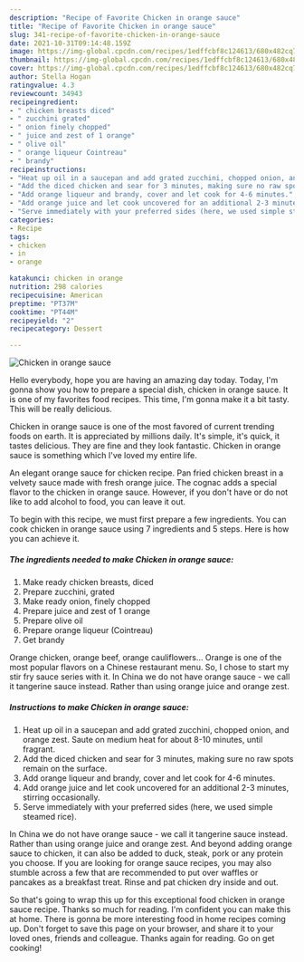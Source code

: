 ```yaml
---
description: "Recipe of Favorite Chicken in orange sauce"
title: "Recipe of Favorite Chicken in orange sauce"
slug: 341-recipe-of-favorite-chicken-in-orange-sauce
date: 2021-10-31T09:14:48.159Z
image: https://img-global.cpcdn.com/recipes/1edffcbf8c124613/680x482cq70/chicken-in-orange-sauce-recipe-main-photo.jpg
thumbnail: https://img-global.cpcdn.com/recipes/1edffcbf8c124613/680x482cq70/chicken-in-orange-sauce-recipe-main-photo.jpg
cover: https://img-global.cpcdn.com/recipes/1edffcbf8c124613/680x482cq70/chicken-in-orange-sauce-recipe-main-photo.jpg
author: Stella Hogan
ratingvalue: 4.3
reviewcount: 34943
recipeingredient:
- " chicken breasts diced"
- " zucchini grated"
- " onion finely chopped"
- " juice and zest of 1 orange"
- " olive oil"
- " orange liqueur Cointreau"
- " brandy"
recipeinstructions:
- "Heat up oil in a saucepan and add grated zucchini, chopped onion, and orange zest. Saute on medium heat for about 8-10 minutes, until fragrant."
- "Add the diced chicken and sear for 3 minutes, making sure no raw spots remain on the surface."
- "Add orange liqueur and brandy, cover and let cook for 4-6 minutes."
- "Add orange juice and let cook uncovered for an additional 2-3 minutes, stirring occasionally."
- "Serve immediately with your preferred sides (here, we used simple steamed rice)."
categories:
- Recipe
tags:
- chicken
- in
- orange

katakunci: chicken in orange 
nutrition: 298 calories
recipecuisine: American
preptime: "PT37M"
cooktime: "PT44M"
recipeyield: "2"
recipecategory: Dessert

---
```



![Chicken in orange sauce](https://img-global.cpcdn.com/recipes/1edffcbf8c124613/680x482cq70/chicken-in-orange-sauce-recipe-main-photo.jpg)

Hello everybody, hope you are having an amazing day today. Today, I'm gonna show you how to prepare a special dish, chicken in orange sauce. It is one of my favorites food recipes. This time, I'm gonna make it a bit tasty. This will be really delicious.

Chicken in orange sauce is one of the most favored of current trending foods on earth. It is appreciated by millions daily. It's simple, it's quick, it tastes delicious. They are fine and they look fantastic. Chicken in orange sauce is something which I've loved my entire life.

An elegant orange sauce for chicken recipe. Pan fried chicken breast in a velvety sauce made with fresh orange juice. The cognac adds a special flavor to the chicken in orange sauce. However, if you don&#39;t have or do not like to add alcohol to food, you can leave it out.


To begin with this recipe, we must first prepare a few ingredients. You can cook chicken in orange sauce using 7 ingredients and 5 steps. Here is how you can achieve it.

<!--inarticleads1-->

##### The ingredients needed to make Chicken in orange sauce:

1. Make ready  chicken breasts, diced
1. Prepare  zucchini, grated
1. Make ready  onion, finely chopped
1. Prepare  juice and zest of 1 orange
1. Prepare  olive oil
1. Prepare  orange liqueur (Cointreau)
1. Get  brandy


Orange chicken, orange beef, orange cauliflowers… Orange is one of the most popular flavors on a Chinese restaurant menu. So, I chose to start my stir fry sauce series with it. In China we do not have orange sauce - we call it tangerine sauce instead. Rather than using orange juice and orange zest. 

<!--inarticleads2-->

##### Instructions to make Chicken in orange sauce:

1. Heat up oil in a saucepan and add grated zucchini, chopped onion, and orange zest. Saute on medium heat for about 8-10 minutes, until fragrant.
1. Add the diced chicken and sear for 3 minutes, making sure no raw spots remain on the surface.
1. Add orange liqueur and brandy, cover and let cook for 4-6 minutes.
1. Add orange juice and let cook uncovered for an additional 2-3 minutes, stirring occasionally.
1. Serve immediately with your preferred sides (here, we used simple steamed rice).


In China we do not have orange sauce - we call it tangerine sauce instead. Rather than using orange juice and orange zest. And beyond adding orange sauce to chicken, it can also be added to duck, steak, pork or any protein you choose. If you are looking for orange sauce recipes, you may also stumble across a few that are recommended to put over waffles or pancakes as a breakfast treat. Rinse and pat chicken dry inside and out. 

So that's going to wrap this up for this exceptional food chicken in orange sauce recipe. Thanks so much for reading. I'm confident you can make this at home. There is gonna be more interesting food in home recipes coming up. Don't forget to save this page on your browser, and share it to your loved ones, friends and colleague. Thanks again for reading. Go on get cooking!
